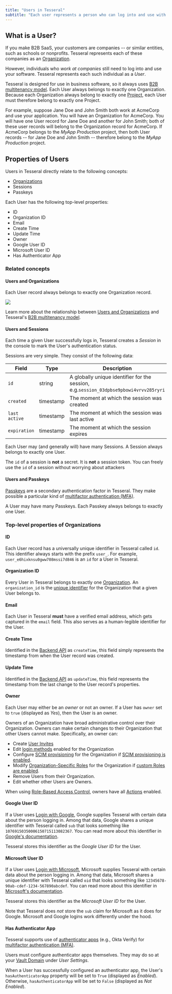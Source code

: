 ```yaml
---
title: "Users in Tesseral"
subtitle: "Each user represents a person who can log into and use with your software"
---
```


## What is a User?

If you make B2B SaaS, your customers are companies -- or similar entities, such as schools or nonprofits. Tesseral represents each of these companies as an [Organization](/docs/concepts/organizations). 

However, individuals who *work at companies* still need to log into and use your software. Tesseral represents each such individual as a *User*. 

Tesseral is designed for use in business software, so it always uses [B2B multitenancy model](/docs/features/b2b-multitenancy). Each User always belongs to exactly one Organization. Because each Organization always belong to exactly one [Project](/docs/concepts/projects), each User must therefore belong to exactly one Project.

For example, suppose Jane Doe and John Smith both work at AcmeCorp and use your application. You will have an Organization for AcmeCorp. You will have one User record for Jane Doe and another for John Smith; both of these user records will belong to the Organization record for AcmeCorp. If AcmeCorp belongs to the *MyApp Production* project, then both User records -- for Jane Doe and John Smith -- therefore belong to the *MyApp Production* project.


## Properties of Users

Users in Tesseral directly relate to the following concepts:

* [Organizations](#)
* Sessions
* Passkeys

Each User has the following top-level properties:

* ID
* Organization ID
* Email
* Create Time
* Update Time
* Owner
* Google User ID
* Microsoft User ID
* Has Authenticator App

### Related concepts

#### Users and Organizations

Each User record always belongs to exactly one Organization record. 

<Frame caption="Each User belongs to exactly one Organization" >
    <img src = "/assets/concepts/hierarchy-user.png">
    </img>
</Frame>

Learn more about the relationship between [Users and Organizations](/docs/concepts/organizations#organizations-and-users) and Tesseral's [B2B multitenancy model](/docs/features/b2b-multitenancy).

#### Users and Sessions

Each time a given User successfully logs in, Tesseral creates a *Session* in the console to mark the User's authentication status.

Sessions are very simple. They consist of the following data:

| Field               | Type      | Description                                                                 |
|--------------------|-----------|-----------------------------------------------------------------------------|
| `id`               | string    | A globally unique identifier for the session, e.g.`session_03dpbse9pbowi4vrvv285ryri`                                                   |
| `created`               | timestamp    | The moment at which the session was created                                                   |
| `last active`               | timestamp    | The moment at which the session was last active                                                  |
| `expiration`               | timestamp    | The moment at which the session expires                                                   |

Each User may (and generally will) have many Sessions. A Session always belongs to exactly one User. 

<Note> The `id` of a session is **not** a secret. It is **not** a session token. You can freely use the `id` of a session without worrying about attackers</Note>

#### Users and Passkeys

[Passkeys](/docs/concepts/passkeys) are a secondary authentication factor in Tesseral. They make possible a particular kind of [multifactor authentication (MFA)](/docs/features/multifactor-authentication-mfa). 

A User may have many Passkeys. Each Passkey always belongs to exactly one User.


### Top-level properties of Organizations

#### ID

Each User record has a universally unique identifier in Tesseral called `id`. This identifier always starts with the prefix `user_`. For example, `user_e6hixknsu0gww708mssi7d846` is an `id` for a User in Tesseral. 

#### Organization ID

Every User in Tesseral belongs to exactly one [Organization](/docs/concepts/organizations). An `organization_id` is the [unique identifier](/docs/concepts/organizations#id) for the Organization that a given User belongs to.

#### Email

Each User in Tesseral **must** have a verified email address, which gets captured in the `email` field. This also serves as a human-legible identifier for the User. 

#### Create Time

Identified in the [Backend API](/docs/backend-api-reference) as `createTime`, this field simply represents the timestamp from when the User record was created.

#### Update Time

Identified in the [Backend API](/docs/backend-api-reference) as `updateTime`, this field  represents the timestamp from the last change to the User record's properties.

#### Owner

Each User may either be an *owner* or not an owner. If a User has `owner` set to
`true` (displayed as *Yes*), then the User is an owner.

Owners of an Organization have broad administrative control over their
Organization. Owners can make certain changes to their Organization that other
Users cannot make. Specifically, an owner can:

* Create [User Invites](/docs/concepts/user-invites)
* Edit [login methods](docs/features/customizing-your-login-experience) enabled for the Organization
* Configure [SCIM provisioning](/docs/features/scim-provisioning) for the Organization if [SCIM provisioning is enabled](/docs/concepts/organizations#scim-enabled).
* Modify [Organization-Specific Roles](/docs/concepts/roles#organization-specific-roles) for the Organization if [custom Roles are enabled](/docs/concepts/organizations#custom-roles-enabled).
* Remove Users from their Organization.
* Edit whether other Users are Owners.

When using [Role-Based Access
Control](/docs/concepts/role-based-access-control), owners have all
[Actions](/docs/concepts/role-based-access-control#actions) enabled.

#### Google User ID

If a User uses [Login with Google](/docs/login-methods/primary-factors), Google supplies Tesseral with certain data about the person logging in. Among that data, Google shares a unique identifier with Tesseral called `sub` that looks something like `10769150350006150715113082367`. You can read more about this identifier in [Google's documentation](https://developers.google.com/identity/openid-connect/openid-connect). 

Tesseral stores this identifier as the *Google User ID* for the User. 


#### Microsoft User ID

If a User uses [Login with Microsoft](/docs/login-methods/primary-factors), Microsoft supplies Tesseral with certain data about the person logging in. Among that data, Microsoft shares a unique identifier with Tesseral called `oid` that looks something like `12345678-90ab-cdef-1234-567890abcdef`. You can read more about this identifier in [Microsoft's documentation](https://learn.microsoft.com/en-us/entra/identity-platform/id-token-claims-reference). 

Tesseral stores this identifier as the *Microsoft User ID* for the User. 

<Info>Note that Tesseral does *not* store the `sub` claim for Microsoft as it does for Google. Microsoft and Google logins work differently under the hood.</Info>

#### Has Authenticator App

Tesseral supports use of [authenticator apps](/docs/login-methods/secondary-factors/log-in-with-authenticator-app) (e.g., Okta Verify) for [multifactor authentication (MFA)](/docs/features/multifactor-authentication-mfa).

Users must configure authenticator apps themselves. They may do so at your [Vault Domain](/docs/concepts/projects#vault-domain) under *User Settings*. 

When a User has successfully configured an authenticator app, the User's `hasAuthenticatorApp` property will be set to `True` (displayed as *Enabled*). Otherwise, `hasAuthenticatorApp` will be set to `False` (displayed as *Not Enabled*).
